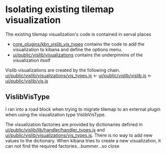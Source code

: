 # Isolating existing tilemap visualization
The existing tilemap visualization's code is contained in serval places
* [core_plugins/kbn_vislib_vis_types](https://github.com/elastic/kibana/tree/master/src/core_plugins/kbn_vislib_vis_types) contains the code to add the visualization to kibana and define the options menu.
* [ui/public/vislib/visualizations](https://github.com/elastic/kibana/tree/master/src/ui/public/vislib/visualizations) contains the underpinnins of the visualization itself

Vislib visualizations are created by the following chain. 
 [ui/public/vislib/visualizations/vis_types.js](https://github.com/elastic/kibana/blob/master/src/ui/public/vislib/visualizations/vis_types.js)
 <- 
 [ui/public/vislib/vislib.js](https://github.com/elastic/kibana/blob/master/src/ui/public/vislib/vislib.js) 
 <-  
 [ui/public/vislib/vis.js](https://github.com/elastic/kibana/blob/master/src/ui/public/vislib/vis.js)

## VislibVisType
I ran into a road block when trying to migrate tilemap to an external plugin when using the visualization type VislibVisType.

The visualization factories are provided by dictionaries defined in
[ui/public/vislib/lib/handler/handler_types.js](https://github.com/elastic/kibana/blob/master/src/ui/public/vislib/lib/handler/handler_types.js) and [ui/public/vislib/visualizations/vis_types.js](https://github.com/elastic/kibana/blob/master/src/ui/public/vislib/visualizations/vis_types.js). There is no way to add new values to the dictionary. When kibana tries to create a new visualization, it can not find the required factories...bummer...so close